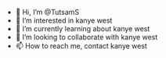 - 👋 Hi, I’m @TutsamS
- 👀 I’m interested in kanye west
- 🌱 I’m currently learning about kanye west
- 💞️ I’m looking to collaborate with kanye west
- 📫 How to reach me, contact kanye west

<!---
TutsamS/TutsamS is a ✨ special ✨ repository because its `README.md` (this file) appears on your GitHub profile.
You can click the Preview link to take a look at your changes.
--->
